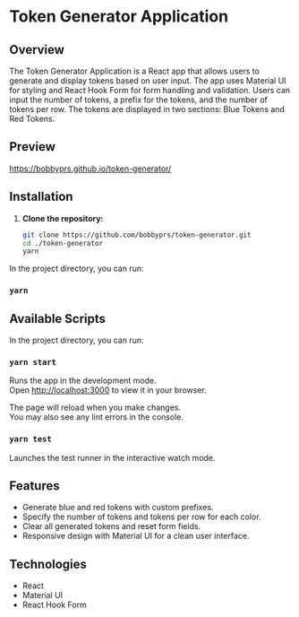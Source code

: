 # Token Generator Application

## Overview

The Token Generator Application is a React app that allows users to generate and display tokens based on user input. The app uses Material UI for styling and React Hook Form for form handling and validation. Users can input the number of tokens, a prefix for the tokens, and the number of tokens per row. The tokens are displayed in two sections: Blue Tokens and Red Tokens.

## Preview
https://bobbyprs.github.io/token-generator/

## Installation

1. **Clone the repository:**

   ```bash
   git clone https://github.com/bobbyprs/token-generator.git
   cd ./token-generator
   yarn
In the project directory, you can run:

### `yarn`

## Available Scripts

In the project directory, you can run:

### `yarn start`

Runs the app in the development mode.\
Open [http://localhost:3000](http://localhost:3000) to view it in your browser.

The page will reload when you make changes.\
You may also see any lint errors in the console.

### `yarn test`

Launches the test runner in the interactive watch mode.


## Features

- Generate blue and red tokens with custom prefixes.
- Specify the number of tokens and tokens per row for each color.
- Clear all generated tokens and reset form fields.
- Responsive design with Material UI for a clean user interface.

## Technologies

- React
- Material UI
- React Hook Form




